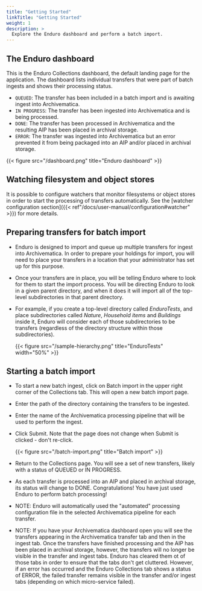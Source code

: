 ```yaml
---
title: "Getting Started"
linkTitle: "Getting Started"
weight: 1
description: >
  Explore the Enduro dashboard and perform a batch import.
---
```


## The Enduro dashboard

This is the Enduro Collections dashboard, the default landing page for the
application. The dashboard lists individual transfers that were part of batch
ingests and shows their processing status.

* `QUEUED`: The transfer has been included in a batch import and is awaiting
  ingest into Archivematica.
* `IN PROGRESS`: The transfer has been ingested into Archivematica and is being
  processed.
* `DONE`: The transfer has been processed in Archivematica and the resulting
  AIP has been placed in archival storage.
* `ERROR`: The transfer was ingested into Archivematica but an error prevented
  it from being packaged into an AIP and/or placed in archival storage.

{{< figure src="/dashboard.png" title="Enduro dashboard" >}}

## Watching filesystem and object stores

It is possible to configure watchers that monitor filesystems or object stores
in order to start the processing of transfers automatically. See the [watcher
configuration section]({{< ref"/docs/user-manual/configuration#watcher" >}}) for
more details.

## Preparing transfers for batch import

* Enduro is designed to import and queue up multiple transfers for ingest into
  Archivematica. In order to prepare your holdings for import, you will need to
  place your transfers in a location that your administrator has set up for this
  purpose.
* Once your transfers are in place, you will be telling Enduro where to look for
  them to start the import process. You will be directing Enduro to look in a
  given parent directory, and when it does it will import all of the top-level
  subdirectories in that parent directory.
* For example, if you create a top-level directory called *EnduroTests*, and
  place subdirectories called *Nature*, *Household items* and *Buildings*
  inside it, Enduro will consider each of those subdirectories to be transfers
  (regardless of the directory structure within those subdirectories).

  {{< figure src="/sample-hierarchy.png" title="EnduroTests" width="50%" >}}

## Starting a batch import

* To start a new batch ingest, click on Batch import in the upper right corner
  of the Collections tab. This will open a new batch import page.
* Enter the path of the directory containing the transfers to be ingested.
* Enter the name of the Archivematica processing pipeline that will be used to
  perform the ingest.
* Click Submit. Note that the page does not change when Submit is clicked -
  don't re-click.

  {{< figure src="/batch-import.png" title="Batch import" >}}

* Return to the Collections page. You will see a set of new transfers, likely
  with a status of QUEUED or IN PROGRESS.
* As each transfer is processed into an AIP and placed in archival storage, its
  status will change to DONE. Congratulations! You have just used Enduro to
  perform batch processing!
* NOTE: Enduro will automatically used the "automated" processing configuration
  file in the selected Archivematica pipeline for each transfer.
* NOTE: If you have your Archivematica dashboard open you will see the
  transfers appearing in the Archivematica transfer tab and then in the ingest
  tab. Once the transfers have finished processing and the AIP has been placed
  in archival storage, however, the transfers will no longer be visible in the
  transfer and ingest tabs. Enduro has cleared them ot of those tabs in order
  to ensure that the tabs don't get cluttered. However, if an error has occurred
  and the Enduro Collections tab shows a status of ERROR, the failed transfer
  remains visible in the transfer and/or ingest tabs (depending on which
  micro-service failed).
